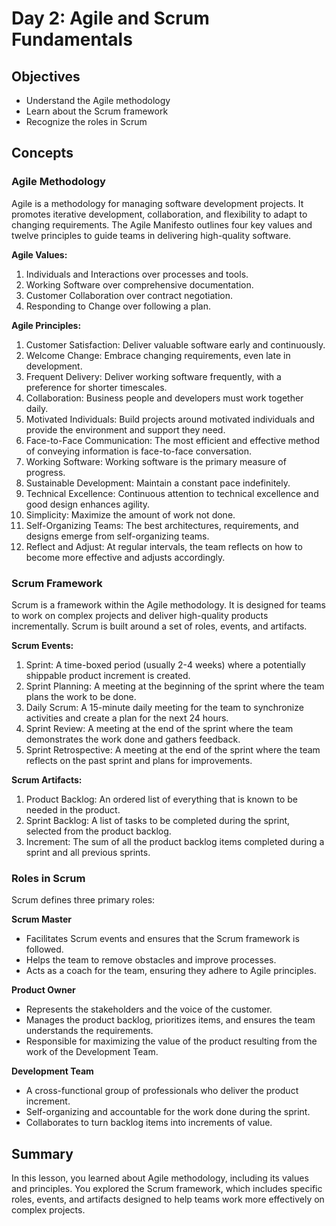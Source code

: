 # Day 2: Agile and Scrum Fundamentals

## Objectives
- Understand the Agile methodology
- Learn about the Scrum framework
- Recognize the roles in Scrum

## Concepts

### Agile Methodology

Agile is a methodology for managing software development projects. It promotes iterative development, collaboration, and flexibility to adapt to changing requirements. The Agile Manifesto outlines four key values and twelve principles to guide teams in delivering high-quality software.

**Agile Values:**

1. Individuals and Interactions over processes and tools.
2. Working Software over comprehensive documentation.
3. Customer Collaboration over contract negotiation.
4. Responding to Change over following a plan.

**Agile Principles:**

1. Customer Satisfaction: Deliver valuable software early and continuously.
2. Welcome Change: Embrace changing requirements, even late in development.
3. Frequent Delivery: Deliver working software frequently, with a preference for shorter timescales.
4. Collaboration: Business people and developers must work together daily.
5. Motivated Individuals: Build projects around motivated individuals and provide the environment and support they need.
6. Face-to-Face Communication: The most efficient and effective method of conveying information is face-to-face conversation.
7. Working Software: Working software is the primary measure of progress.
8. Sustainable Development: Maintain a constant pace indefinitely.
9. Technical Excellence: Continuous attention to technical excellence and good design enhances agility.
10. Simplicity: Maximize the amount of work not done.
11. Self-Organizing Teams: The best architectures, requirements, and designs emerge from self-organizing teams.
12. Reflect and Adjust: At regular intervals, the team reflects on how to become more effective and adjusts accordingly.

### Scrum Framework
Scrum is a framework within the Agile methodology. It is designed for teams to work on complex projects and deliver high-quality products incrementally. Scrum is built around a set of roles, events, and artifacts.

**Scrum Events:**

1. Sprint: A time-boxed period (usually 2-4 weeks) where a potentially shippable product increment is created.
2. Sprint Planning: A meeting at the beginning of the sprint where the team plans the work to be done.
3. Daily Scrum: A 15-minute daily meeting for the team to synchronize activities and create a plan for the next 24 hours.
4. Sprint Review: A meeting at the end of the sprint where the team demonstrates the work done and gathers feedback.
5. Sprint Retrospective: A meeting at the end of the sprint where the team reflects on the past sprint and plans for improvements.

**Scrum Artifacts:**

1. Product Backlog: An ordered list of everything that is known to be needed in the product.
2. Sprint Backlog: A list of tasks to be completed during the sprint, selected from the product backlog.
3. Increment: The sum of all the product backlog items completed during a sprint and all previous sprints.

### Roles in Scrum

Scrum defines three primary roles:

**Scrum Master**

- Facilitates Scrum events and ensures that the Scrum framework is followed.
- Helps the team to remove obstacles and improve processes.
- Acts as a coach for the team, ensuring they adhere to Agile principles.

**Product Owner**

- Represents the stakeholders and the voice of the customer.
- Manages the product backlog, prioritizes items, and ensures the team understands the requirements.
- Responsible for maximizing the value of the product resulting from the work of the Development Team.

**Development Team**

- A cross-functional group of professionals who deliver the product increment.
- Self-organizing and accountable for the work done during the sprint.
- Collaborates to turn backlog items into increments of value.


## Summary
In this lesson, you learned about Agile methodology, including its values and principles. You explored the Scrum framework, which includes specific roles, events, and artifacts designed to help teams work more effectively on complex projects.
